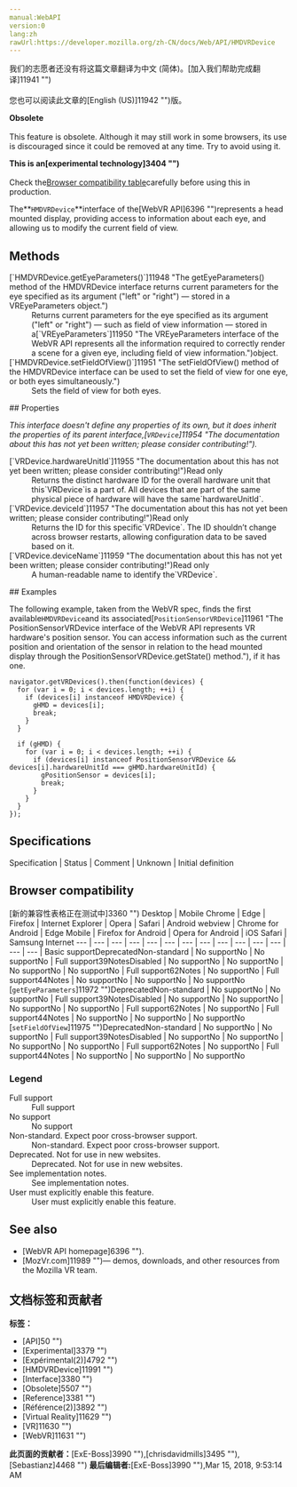 ```yaml
---
manual:WebAPI
version:0
lang:zh
rawUrl:https://developer.mozilla.org/zh-CN/docs/Web/API/HMDVRDevice
---
```




<bdi>我们的志愿者还没有将这篇文章翻译为<bdi>中文 (简体)</bdi>。[加入我们帮助完成翻译]11941 "")<br></br>您也可以阅读此文章的[English (US)]11942 "")版。</bdi>






**Obsolete**<br></br>This feature is obsolete. Although it may still work in some browsers, its use is discouraged since it could be removed at any time. Try to avoid using it.




**This is an[experimental technology]3404 "")**<br></br>Check the[Browser compatibility table](%2731#Browser_compatibility "")carefully before using this in production.





The**`HMDVRDevice`**interface of the[WebVR API]6396 "")represents a head mounted display, providing access to information about each eye, and allowing us to modify the current field of view.


## Methods<a name="Methods"></a>
<dl><dt>[`HMDVRDevice.getEyeParameters()`]11948 "The getEyeParameters() method of the HMDVRDevice interface returns current parameters for the eye specified as its argument ("left" or "right") — stored in a VREyeParameters object.")</dt><dd>Returns current parameters for the eye specified as its argument (&quot;left&quot; or &quot;right&quot;) — such as field of view information — stored in a[`VREyeParameters`]11950 "The VREyeParameters interface of the WebVR API represents all the information required to correctly render a scene for a given eye, including field of view information.")object.</dd><dt>[`HMDVRDevice.setFieldOfView()`]11951 "The setFieldOfView() method of the HMDVRDevice interface can be used to set the field of view for one eye, or both eyes simultaneously.")</dt><dd>Sets the field of view for both eyes.</dd></dl>
## Properties<a name="Properties"></a>


<em>This interface doesn&#39;t define any properties of its own, but it does inherit the properties of its parent interface,[`VRDevice`]11954 "The documentation about this has not yet been written; please consider contributing!").</em>

<dl><dt>[`VRDevice.hardwareUnitId`]11955 "The documentation about this has not yet been written; please consider contributing!")Read only</dt><dd>Returns the distinct hardware ID for the overall hardware unit that this`VRDevice`is a part of. All devices that are part of the same physical piece of hardware will have the same`hardwareUnitId`.</dd><dt>[`VRDevice.deviceId`]11957 "The documentation about this has not yet been written; please consider contributing!")Read only</dt><dd>Returns the ID for this specific`VRDevice`. The ID shouldn’t change across browser restarts, allowing configuration data to be saved based on it.</dd><dt>[`VRDevice.deviceName`]11959 "The documentation about this has not yet been written; please consider contributing!")Read only</dt><dd>A human-readable name to identify the`VRDevice`.</dd></dl>
## Examples<a name="Examples"></a>


The following example, taken from the WebVR spec, finds the first available`HMDVRDevice`and its associated[`PositionSensorVRDevice`]11961 "The PositionSensorVRDevice interface of the WebVR API represents VR hardware's position sensor. You can access information such as the current position and orientation of the sensor in relation to the head mounted display through the PositionSensorVRDevice.getState() method."), if it has one.


```
navigator.getVRDevices().then(function(devices) {
  for (var i = 0; i < devices.length; ++i) {
    if (devices[i] instanceof HMDVRDevice) {
      gHMD = devices[i];
      break;
    }
  }

  if (gHMD) {
    for (var i = 0; i < devices.length; ++i) {
      if (devices[i] instanceof PositionSensorVRDevice && devices[i].hardwareUnitId === gHMD.hardwareUnitId) {
        gPositionSensor = devices[i];
        break;
      }
    }
  }
});
```

## Specifications<a name="Specifications"></a>
Specification | Status | Comment 
 | Unknown | Initial definition 


## Browser compatibility<a name="Browser_compatibility"></a>
[新的兼容性表格正在测试中<i></i>]3360 "")
<abbr>Desktop<i></i></abbr> | <abbr>Mobile<i></i></abbr> 
<abbr>Chrome<i></i></abbr> | <abbr>Edge<i></i></abbr> | <abbr>Firefox<i></i></abbr> | <abbr>Internet Explorer<i></i></abbr> | <abbr>Opera<i></i></abbr> | <abbr>Safari<i></i></abbr> | <abbr>Android webview<i></i></abbr> | <abbr>Chrome for Android<i></i></abbr> | <abbr>Edge Mobile<i></i></abbr> | <abbr>Firefox for Android<i></i></abbr> | <abbr>Opera for Android<i></i></abbr> | <abbr>iOS Safari<i></i></abbr> | <abbr>Samsung Internet<i></i></abbr> 
 ---  |  ---  |  ---  |  ---  |  ---  |  ---  |  ---  |  ---  |  ---  |  ---  |  ---  |  ---  |  ---  |  ---  | 
Basic support<abbr>Deprecated<i></i></abbr><abbr>Non-standard<i></i></abbr> | <abbr>No support</abbr>No | <abbr>No support</abbr>No | <abbr>Full support</abbr>39<abbr>Notes<i></i></abbr><abbr>Disabled<i></i></abbr> | <abbr>No support</abbr>No | <abbr>No support</abbr>No | <abbr>No support</abbr>No | <abbr>No support</abbr>No | <abbr>Full support</abbr>62<abbr>Notes<i></i></abbr> | <abbr>No support</abbr>No | <abbr>Full support</abbr>44<abbr>Notes<i></i></abbr> | <abbr>No support</abbr>No | <abbr>No support</abbr>No | <abbr>No support</abbr>No 
[`getEyeParameters`]11972 "")<abbr>Deprecated<i></i></abbr><abbr>Non-standard<i></i></abbr> | <abbr>No support</abbr>No | <abbr>No support</abbr>No | <abbr>Full support</abbr>39<abbr>Notes<i></i></abbr><abbr>Disabled<i></i></abbr> | <abbr>No support</abbr>No | <abbr>No support</abbr>No | <abbr>No support</abbr>No | <abbr>No support</abbr>No | <abbr>Full support</abbr>62<abbr>Notes<i></i></abbr> | <abbr>No support</abbr>No | <abbr>Full support</abbr>44<abbr>Notes<i></i></abbr> | <abbr>No support</abbr>No | <abbr>No support</abbr>No | <abbr>No support</abbr>No 
[`setFieldOfView`]11975 "")<abbr>Deprecated<i></i></abbr><abbr>Non-standard<i></i></abbr> | <abbr>No support</abbr>No | <abbr>No support</abbr>No | <abbr>Full support</abbr>39<abbr>Notes<i></i></abbr><abbr>Disabled<i></i></abbr> | <abbr>No support</abbr>No | <abbr>No support</abbr>No | <abbr>No support</abbr>No | <abbr>No support</abbr>No | <abbr>Full support</abbr>62<abbr>Notes<i></i></abbr> | <abbr>No support</abbr>No | <abbr>Full support</abbr>44<abbr>Notes<i></i></abbr> | <abbr>No support</abbr>No | <abbr>No support</abbr>No | <abbr>No support</abbr>No 


### Legend<a name="Legend"></a>
<dl><dt><abbr>Full support</abbr></dt><dd>Full support</dd><dt><abbr>No support</abbr></dt><dd>No support</dd><dt><abbr>Non-standard. Expect poor cross-browser support.<i></i></abbr></dt><dd>Non-standard. Expect poor cross-browser support.</dd><dt><abbr>Deprecated. Not for use in new websites.<i></i></abbr></dt><dd>Deprecated. Not for use in new websites.</dd><dt><abbr>See implementation notes.<i></i></abbr></dt><dd>See implementation notes.</dd><dt><abbr>User must explicitly enable this feature.<i></i></abbr></dt><dd>User must explicitly enable this feature.</dd></dl>

## See also<a name="See_also"></a>

* [WebVR API homepage]6396 "").
* [MozVr.com]11989 "")— demos, downloads, and other resources from the Mozilla VR team.



## 文档标签和贡献者
**标签：**
* [API]50 "")
* [Experimental]3379 "")
* [Expérimental(2)]4792 "")
* [HMDVRDevice]11991 "")
* [Interface]3380 "")
* [Obsolete]5507 "")
* [Reference]3381 "")
* [Référence(2)]3892 "")
* [Virtual Reality]11629 "")
* [VR]11630 "")
* [WebVR]11631 "")

**此页面的贡献者：**[ExE-Boss]3990 ""),[chrisdavidmills]3495 ""),[Sebastianz]4468 "")
**最后编辑者:**[ExE-Boss]3990 ""),<time>Mar 15, 2018, 9:53:14 AM</time>


